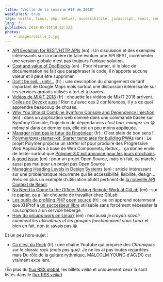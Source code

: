 ```yaml
---
title: "Veille de la semaine #19 de 2018"
weeklyTech: true
tags: veille, linux, php, métier, accessibilité, javascript, react, code, git, polymer, pwa, web components, symfony, conférence, vidéo, web, bonnes pratiques, rest
lang: fr
published: 2018-05-10T10:12:12Z
photos:
    - images/veille_5.jpg
---
```

* [API Evolution for REST/HTTP APIs](https://philsturgeon.uk/api/2018/05/02/api-evolution-for-rest-http-apis/) (en)&nbsp;: Un discussion et des exemples intéressants sur la manière de faire évoluer une API REST, incrémenter une version globale n'est pas toujours l'unique solution.
* [Cost and value of DocBlocks](https://localheinz.com/blog/2018/05/06/cost-and-value-of-docblocks/) (en)&nbsp;: Pour résumer, si le bloc de documentation ne fait que paraphraser le code, il n'apporte aucune valeur et il peut être supprimer
* [Don’t be evil… until…](https://medium.com/@cq94/dont-be-evil-until-95f2e8dfaaad) (fr)&nbsp;: une description du changement de tarif important de Google Maps mais surtout une discussion intéressante sur les services *gratuits* utilisés à tort et à travers.
* [Vidéos de MiXiT 2018](https://vimeo.com/mixitconf) (fr)&nbsp;: chouette les vidéos de MixIT 2018 arrivent. [Celles de Devoxx aussi](https://www.youtube.com/channel/UCsVPQfo5RZErDL41LoWvk0A/videos)! Rien qu'avec ces 2 conférences, il y a de quoi apprendre beaucoup de choses.
* [Why You Should Combine Symfony Console and Dependency Injection](https://www.tomasvotruba.cz/blog/2018/05/07/why-you-should-combine-symfony-console-and-dependency-injection/) (en)&nbsp;: dans un application web comme dans une commande basée sur Symfony Console, l'injection de dépendances *c'est bon, mangez-en* 😁 même si dans ce dernier cas, elle est un peu moins appliquée.
* [Manager n’est pas le futur de l’ingénieur](https://blog.alan.eu/manager-nest-pas-le-futur-de-l-ing%C3%A9nieur-ff66e06f487c) (fr)&nbsp;: C'est plein de bon sens !
* [Polymer/pwa-starter-kit: Starter templates for building PWAs](https://github.com/polymer/pwa-starter-kit) (en)&nbsp;: Le projet Polymer propose un *starter kit* pour produire des Progressive Web Application à base de Web Components, Redux,… ça donne envie de tester surtout que [Polymer 3.0 est annoncé pour les jours prochains](https://www.polymer-project.org/blog/2018-05-02-roadmap-update.html).
* [A good issue](https://sebastiandedeyne.com/posts/2018/a-good-issue) (en)&nbsp;: pour un projet Open Source, mais en fait, ça marche aussi pas mal pour un projet pas Open Source
* [Managing Heading Levels In Design Systems](https://medium.com/@Heydon/managing-heading-levels-in-design-systems-18be9a746fa3) (en)&nbsp;: article intéressant sur une problématique récurrente qui lie accessibilité, lisibilité, design… Avec en plus un exemple d'utilisation plutôt pertinent de [la nouvelle API Context de React](https://reactjs.org/docs/context.html).
* [No Need to Come to the Office: Making Remote Work at GitLab](https://hackernoon.com/no-need-to-come-to-the-office-making-remote-work-at-gitlab-737c42865210) (en)&nbsp;: sur le papier, ça a l'air chouette de travailler chez GitLab
* [Les outils de profiling PHP open source](https://www.jdecool.fr/blog/2018/05/09/les-outils-de-profiling-php-open-source.html) (fr)&nbsp;: où on apprend notamment que XHProf a [un successeur libre](https://github.com/tideways/php-xhprof-extension) utilisable sans forcément nécessiter la souscription à un service hébergé.
* [How do groups work on Linux?](https://jvns.ca/blog/2017/11/20/groups/) (en)&nbsp;: moi aussi *je croyais savoir comment les utilisateurs et les groupes fonctionnaient sous Linux* et bien en fait, non je savais pas 😀

Et un peu hors-sujet&nbsp;:

* [Ça c'est du Rock](https://www.youtube.com/channel/UCuAznCB6iMMDVb41Qc3_YNg) (fr)&nbsp;: une chaîne Youtube qui propose des *Chroniques sur le classic rock (mais pas que)*. Je ne les ai pas toutes regardées mais [Du rôle de la guitare rythmique, MALCOLM YOUNG d'AC/DC](https://www.youtube.com/watch?v=n37s425n_3M) est vraiment excellent.

(En plus du [flux RSS global](/rss.xml), les billets *veille*
et uniquement ceux là sont listés dans le [flux RSS *veille*](/rss/veille.xml))
